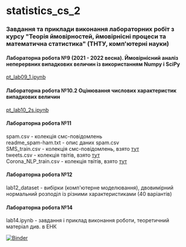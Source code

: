 # statistics_cs_2

### Завдання та приклади виконання лабораторних робіт з курсу "Теорія ймовірностей, ймовірнісні процеси та математична статистика" (ТНТУ, комп'ютерні науки)

#### Лабораторна робота №9 (2021 - 2022 весна). Ймовірнісний аналіз неперервних випадкових величин із використанням Numpy і SciPy
[pt_lab09_1.ipynb](https://github.com/pypelix/statistics_cs_2/blob/master/pt_lab09_1.ipynb)

#### Лабораторна робота №10.2 Оцінювання числових характеристик випадкових величин  
[pt_lab10_2s.ipynb](https://github.com/pypelix/statistics_cs_2/blob/master/pt_lab10_2s.ipynb)

#### Лабораторна робота №11

spam.csv - колекція смс-повідомлень  
readme_spam-ham.txt - опис даних spam.csv   
SMS_train.csv - колекція смс-повідомлень, взято [тут](https://www.kaggle.com/datatattle/email-classification-nlp?select=SMS_train.csv)  
tweets.csv - колекція твітів, взято [тут](https://www.kaggle.com/c/nlp-getting-started/data?select=train.csv)   
Corona_NLP_train.csv - колекція твітів, взято [тут](https://www.kaggle.com/datasets/datatattle/covid-19-nlp-text-classification) 

#### Лабораторна робота №12

lab12_dataset - вибірки (комп'ютерне моделювання), двовимірний нормальний розподіл із різними характеристиками (40 варіантів)

#### Лабораторна робота №14  

lab14.ipynb - завдання і приклад виконання роботи, теоретичний матеріал див. в ЕНК


[![Binder](https://mybinder.org/badge_logo.svg)](https://mybinder.org/v2/gh/pypelix/statistics_cs_2/master) 

